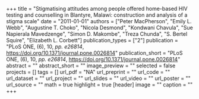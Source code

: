 +++
title = "Stigmatising attitudes among people offered home-based HIV testing and counselling in Blantyre, Malawi: construction and analysis of a stigma scale"
date = "2011-01-01"
authors = ["Peter MacPherson", "Emily L. Webb", "Augustine T. Choko", "Nicola Desmond", "Kondwani Chavula", "Sue Napierala Mavedzenge", "Simon D. Makombe", "Treza Chunda", "S. Bertel Squire", "Elizabeth L. Corbett"]
publication_types = ["2"]
publication = "PLoS ONE, (6), 10, _pp. e26814_, https://doi.org/10.1371/journal.pone.0026814"
publication_short = "PLoS ONE, (6), 10, _pp. e26814_, https://doi.org/10.1371/journal.pone.0026814"
abstract = ""
abstract_short = ""
image_preview = ""
selected = false
projects = []
tags = []
url_pdf = "NA"
url_preprint = ""
url_code = ""
url_dataset = ""
url_project = ""
url_slides = ""
url_video = ""
url_poster = ""
url_source = ""
math = true
highlight = true
[header]
image = ""
caption = ""
+++
